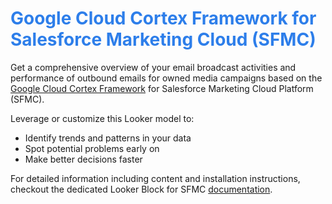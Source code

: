 <h1><span style="color:#2d7eea">Google Cloud Cortex Framework for Salesforce Marketing Cloud (SFMC) </span></h1>

Get a comprehensive overview of your email broadcast activities and performance of outbound emails for owned media campaigns based on the [Google Cloud Cortex Framework](https://cloud.google.com/solutions/cortex#google-cloud-cortex-framework) for Salesforce Marketing Cloud Platform (SFMC). 

Leverage or customize this Looker model to:
* Identify trends and patterns in your data
* Spot potential problems early on
* Make better decisions faster

For detailed information including content and installation instructions, checkout the dedicated Looker Block for SFMC [documentation](https://cloud.google.com/cortex/docs/looker-block-salesforce-marketing).
